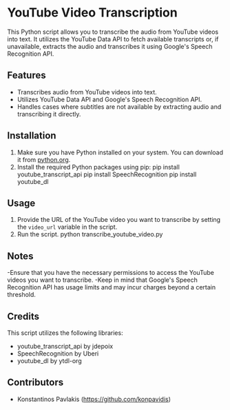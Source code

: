 # YouTube Video Transcription

This Python script allows you to transcribe the audio from YouTube videos into text. It utilizes the YouTube Data API to fetch available transcripts or, if unavailable, extracts the audio and transcribes it using Google's Speech Recognition API.

## Features

- Transcribes audio from YouTube videos into text.
- Utilizes YouTube Data API and Google's Speech Recognition API.
- Handles cases where subtitles are not available by extracting audio and transcribing it directly.

## Installation

1. Make sure you have Python installed on your system. You can download it from [python.org](https://www.python.org/).
2. Install the required Python packages using pip:
  pip install youtube_transcript_api
  pip install SpeechRecognition
  pip install youtube_dl

## Usage

1. Provide the URL of the YouTube video you want to transcribe by setting the `video_url` variable in the script.
2. Run the script.
  python transcribe_youtube_video.py

## Notes
-Ensure that you have the necessary permissions to access the YouTube videos you want to transcribe.
-Keep in mind that Google's Speech Recognition API has usage limits and may incur charges beyond a certain threshold.


## Credits
This script utilizes the following libraries:

- youtube_transcript_api by jdepoix
- SpeechRecognition by Uberi
- youtube_dl by ytdl-org

## Contributors

- Konstantinos Pavlakis (https://github.com/konpavidis)
